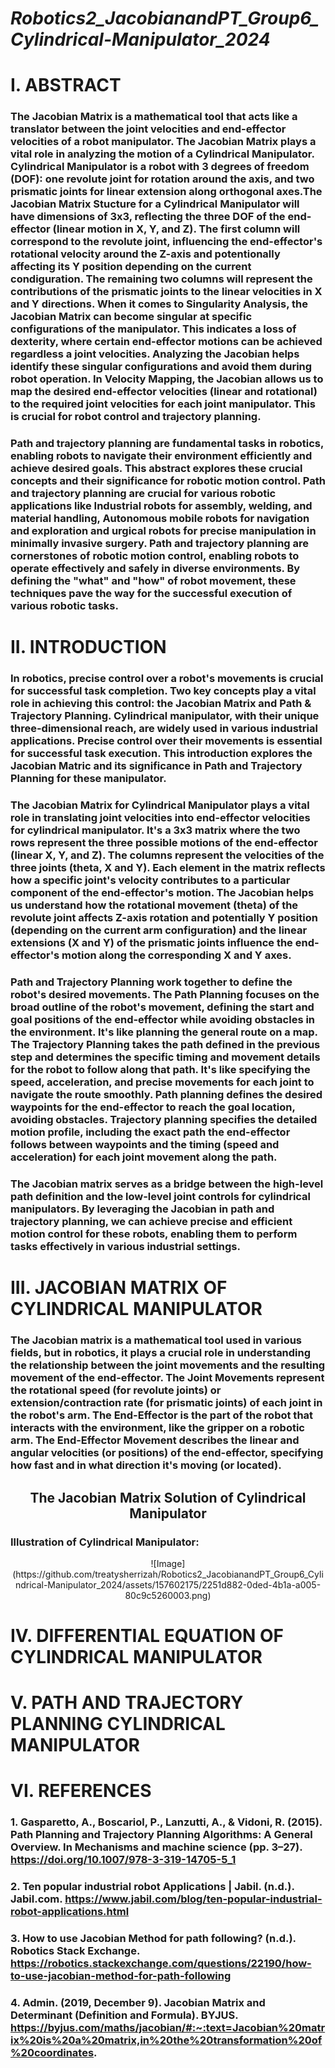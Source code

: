 # *Robotics2_JacobianandPT_Group6_Cylindrical-Manipulator_2024*

# I. ABSTRACT 
### The Jacobian Matrix is a mathematical tool that acts like a translator between the joint velocities and end-effector velocities of a robot manipulator. The Jacobian Matrix plays a vital role in analyzing the motion of a Cylindrical Manipulator. Cylindrical Manipulator is a robot with 3 degrees of freedom (DOF): one revolute joint for rotation around the axis, and two prismatic joints for linear extension along orthogonal axes.The Jacobian Matrix Stucture for a Cylindrical Manipulator will have dimensions of 3x3, reflecting the three DOF of the end-effector (linear motion in X, Y, and Z). The first column will correspond to the revolute joint, influencing the end-effector's rotational velocity around the Z-axis and potentionally affecting its Y position depending on the current condiguration. The remaining two columns will represent the contributions of the prismatic joints to the linear velocities in X and Y directions. When it comes to Singularity Analysis, the Jacobian Matrix can become singular at specific configurations of the manipulator. This indicates a loss of dexterity, where certain end-effector motions can be achieved regardless a joint velocities. Analyzing the Jacobian helps identify these singular configurations and avoid them during robot operation. In Velocity Mapping, the Jacobian allows us to map the desired end-effector velocities (linear and rotational) to the required joint velocities for each joint manipulator. This is crucial for robot control and trajectory planning.
### Path and trajectory planning are fundamental tasks in robotics, enabling robots to navigate their environment efficiently and achieve desired goals. This abstract explores these crucial concepts and their significance for robotic motion control. Path and trajectory planning are crucial for various robotic applications like Industrial robots for assembly, welding, and material handling, Autonomous mobile robots for navigation and exploration and urgical robots for precise manipulation in minimally invasive surgery. Path and trajectory planning are cornerstones of robotic motion control, enabling robots to operate effectively and safely in diverse environments. By defining the "what" and "how" of robot movement, these techniques pave the way for the successful execution of various robotic tasks.

# II. INTRODUCTION 
### In robotics, precise control over a robot's movements is crucial for successful task completion. Two key concepts play a vital role in achieving this control: the Jacobian Matrix and Path & Trajectory Planning. Cylindrical manipulator, with their unique three-dimensional reach, are widely used in various industrial applications. Precise control over their movements is essential for successful task execution. This introduction explores the Jacobian Matric and its significance in Path and Trajectory Planning for these manipulator.
### The Jacobian Matrix for Cylindrical Manipulator plays a vital role in translating joint velocities into end-effector velocities for cylindrical manipulator. It's a 3x3 matrix where the two rows represent the three possible motions of the end-effector (linear X, Y, and Z). The columns represent the velocities of the three joints (theta, X and Y). Each element in the matrix reflects how a specific joint's velocity contributes to a particular component of the end-effector's motion. The Jacobian helps us understand how the rotational movement (theta) of the revolute joint affects Z-axis rotation and potentially Y position (depending on the current arm configuration) and the linear extensions (X and Y) of the prismatic joints influence the end-effector's motion along the corresponding X and Y axes.
### Path and Trajectory Planning work together to define the robot's desired movements. The Path Planning focuses on the broad outline of the robot's movement, defining the start and goal positions of the end-effector while avoiding obstacles in the environment. It's like planning the general route on a map. The Trajectory Planning takes the path defined in the previous step and determines the specific timing and movement details for the robot to follow along that path. It's like specifying the speed, acceleration, and precise movements for each joint to navigate the route smoothly. Path planning defines the desired waypoints for the end-effector to reach the goal location, avoiding obstacles. Trajectory planning specifies the detailed motion profile, including the exact path the end-effector follows between waypoints and the timing (speed and acceleration) for each joint movement along the path.
### The Jacobian matrix serves as a bridge between the high-level path definition and the low-level joint controls for cylindrical manipulators. By leveraging the Jacobian in path and trajectory planning, we can achieve precise and efficient motion control for these robots, enabling them to perform tasks effectively in various industrial settings.


# III. JACOBIAN MATRIX OF CYLINDRICAL MANIPULATOR 
### The Jacobian matrix is a mathematical tool used in various fields, but in robotics, it plays a crucial role in understanding the relationship between the  joint movements and the resulting movement of the end-effector. The Joint Movements represent the rotational speed (for revolute joints) or extension/contraction rate (for prismatic joints) of each joint in the robot's arm. The End-Effector is the part of the robot that interacts with the environment, like the gripper on a robotic arm. The End-Effector Movement describes the linear and angular velocities (or positions) of the end-effector, specifying how fast and in what direction it's moving (or located).

## <p align="center">The Jacobian Matrix Solution of Cylindrical Manipulator
</p>

### Illustration of Cylindrical Manipulator:
<p align="center">
  ![Image](https://github.com/treatysherrizah/Robotics2_JacobianandPT_Group6_Cylindrical-Manipulator_2024/assets/157602175/2251d882-0ded-4b1a-a005-80c9c5260003.png)
</p>



# IV. DIFFERENTIAL EQUATION OF CYLINDRICAL MANIPULATOR 
# V. PATH AND TRAJECTORY PLANNING CYLINDRICAL MANIPULATOR 
# VI. REFERENCES
### 1. Gasparetto, A., Boscariol, P., Lanzutti, A., & Vidoni, R. (2015). Path Planning and Trajectory Planning Algorithms: A General Overview. In Mechanisms and machine science (pp. 3–27). https://doi.org/10.1007/978-3-319-14705-5_1
### 2. Ten popular industrial robot Applications | Jabil. (n.d.). Jabil.com. https://www.jabil.com/blog/ten-popular-industrial-robot-applications.html
### 3. How to use Jacobian Method for path following? (n.d.). Robotics Stack Exchange. https://robotics.stackexchange.com/questions/22190/how-to-use-jacobian-method-for-path-following
### 4. Admin. (2019, December 9). Jacobian Matrix and Determinant (Definition and Formula). BYJUS. https://byjus.com/maths/jacobian/#:~:text=Jacobian%20matrix%20is%20a%20matrix,in%20the%20transformation%20of%20coordinates.
